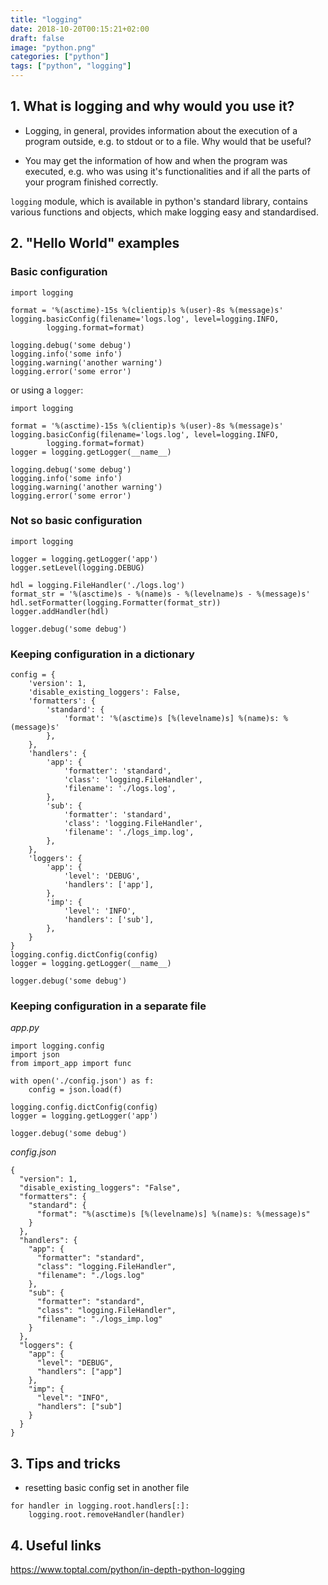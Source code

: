 ```yaml
---
title: "logging"
date: 2018-10-20T00:15:21+02:00
draft: false
image: "python.png"
categories: ["python"]
tags: ["python", "logging"]
---
```


## 1. What is logging and why would you use it?

* Logging, in general, provides information about the execution of a program outside, e.g. to stdout or to a file. Why would that be useful?

* You may get the information of how and when the program was executed, e.g. who was using it's functionalities and if all the parts of your program finished correctly.

`logging` module, which is available in python's standard library, contains various functions and objects, which make logging easy and standardised.

## 2. "Hello World" examples

### Basic configuration

```{python}
import logging

format = '%(asctime)-15s %(clientip)s %(user)-8s %(message)s'
logging.basicConfig(filename='logs.log', level=logging.INFO, 
        logging.format=format)

logging.debug('some debug')
logging.info('some info')
logging.warning('another warning')
logging.error('some error')
```

or using a `logger`:

```{python}
import logging

format = '%(asctime)-15s %(clientip)s %(user)-8s %(message)s'
logging.basicConfig(filename='logs.log', level=logging.INFO, 
        logging.format=format)
logger = logging.getLogger(__name__)

logging.debug('some debug')
logging.info('some info')
logging.warning('another warning')
logging.error('some error')
```

### Not so basic configuration

```{python}
import logging

logger = logging.getLogger('app')
logger.setLevel(logging.DEBUG)

hdl = logging.FileHandler('./logs.log')
format_str = '%(asctime)s - %(name)s - %(levelname)s - %(message)s'
hdl.setFormatter(logging.Formatter(format_str))
logger.addHandler(hdl)

logger.debug('some debug')
```

### Keeping configuration in a dictionary

```{python}
config = {
    'version': 1,
    'disable_existing_loggers': False,
    'formatters': {
        'standard': {
            'format': '%(asctime)s [%(levelname)s] %(name)s: %(message)s'
        },
    },
    'handlers': {
        'app': {
            'formatter': 'standard',
            'class': 'logging.FileHandler',
            'filename': './logs.log',
        },
        'sub': {
            'formatter': 'standard',
            'class': 'logging.FileHandler',
            'filename': './logs_imp.log',
        },
    },
    'loggers': {
        'app': {
            'level': 'DEBUG',
            'handlers': ['app'],
        },
        'imp': {
            'level': 'INFO',
            'handlers': ['sub'],
        },
    }
}
logging.config.dictConfig(config)
logger = logging.getLogger(__name__)

logger.debug('some debug')
```

### Keeping configuration in a separate file

*app.py*

```{python, eval = FALSE, python.reticulate = FALSE}
import logging.config
import json
from import_app import func

with open('./config.json') as f:
    config = json.load(f)

logging.config.dictConfig(config)
logger = logging.getLogger('app')

logger.debug('some debug')
```

*config.json*
```{json}
{
  "version": 1,
  "disable_existing_loggers": "False",
  "formatters": {
    "standard": {
      "format": "%(asctime)s [%(levelname)s] %(name)s: %(message)s"
    }
  },
  "handlers": {
    "app": {
      "formatter": "standard",
      "class": "logging.FileHandler",
      "filename": "./logs.log"
    },
    "sub": {
      "formatter": "standard",
      "class": "logging.FileHandler",
      "filename": "./logs_imp.log"
    }
  },
  "loggers": {
    "app": {
      "level": "DEBUG",
      "handlers": ["app"]
    },
    "imp": {
      "level": "INFO",
      "handlers": ["sub"]
    }
  }
}
```

## 3. Tips and tricks

* resetting basic config set in another file

```{python}
for handler in logging.root.handlers[:]:
    logging.root.removeHandler(handler)
```

## 4. Useful links
https://www.toptal.com/python/in-depth-python-logging
